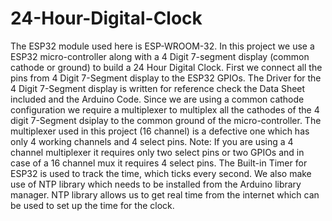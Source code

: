 # 24-Hour-Digital-Clock
The ESP32 module used here is ESP-WROOM-32.
In this project we use a ESP32 micro-controller along with a 4 Digit 7-segment display (common cathode or ground) to build a 24 Hour Digital Clock. 
First we connect all the pins from 4 Digit 7-Segment display to the ESP32 GPIOs. The Driver for the 4 Digit 7-Segment display is written for reference check the Data Sheet included and the Arduino Code. 
Since we are using a common cathode configuration we require a multiplexer to multiplex all the cathodes of the 4 digit 7-Segment dsiplay to the common ground of the micro-controller.
The multiplexer used in this project (16 channel) is a defective one which has only 4 working channels and 4 select pins. 
Note: If you are using a 4 channel multiplexer it requires only two select pins or two GPIOs and in case of a 16 channel mux it requires 4 select pins. 
The Built-in Timer for ESP32 is used to track the time, which ticks every second. 
We also make use of NTP library which needs to be installed from the Arduino library manager. NTP library allows us to get real time from the internet which can be used to set up the time for the clock.  
